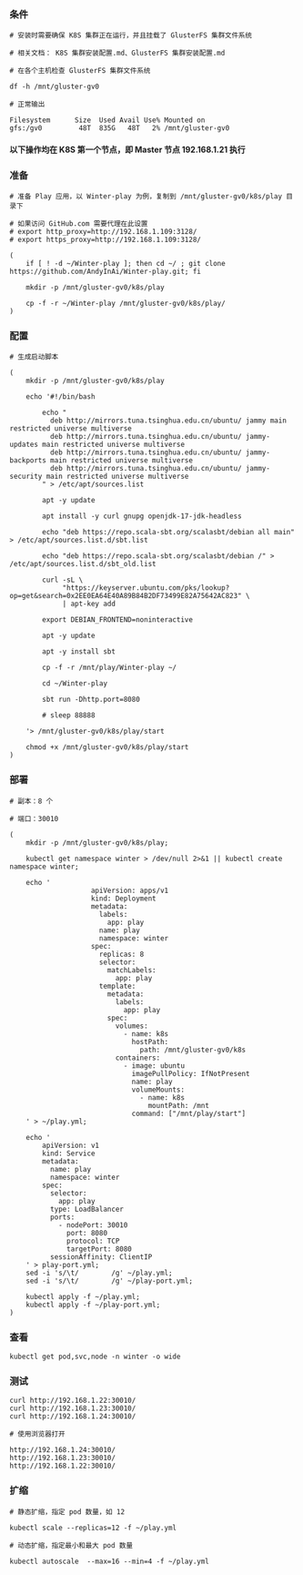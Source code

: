  
### 条件

	# 安装时需要确保 K8S 集群正在运行，并且挂载了 GlusterFS 集群文件系统

	# 相关文档： K8S 集群安装配置.md、GlusterFS 集群安装配置.md

	# 在各个主机检查 GlusterFS 集群文件系统

	df -h /mnt/gluster-gv0

	# 正常输出

	Filesystem      Size  Used Avail Use% Mounted on
	gfs:/gv0         48T  835G   48T   2% /mnt/gluster-gv0


#### 以下操作均在 K8S 第一个节点，即 Master 节点 192.168.1.21 执行


### 准备

	# 准备 Play 应用，以 Winter-play 为例，复制到 /mnt/gluster-gv0/k8s/play 目录下

	# 如果访问 GitHub.com 需要代理在此设置
	# export http_proxy=http://192.168.1.109:3128/
	# export https_proxy=http://192.168.1.109:3128/

	(
		if [ ! -d ~/Winter-play ]; then cd ~/ ; git clone https://github.com/AndyInAi/Winter-play.git; fi

		mkdir -p /mnt/gluster-gv0/k8s/play

		cp -f -r ~/Winter-play /mnt/gluster-gv0/k8s/play/
	)


### 配置

	# 生成启动脚本

	(
		mkdir -p /mnt/gluster-gv0/k8s/play

		echo '#!/bin/bash

			echo "
			  deb http://mirrors.tuna.tsinghua.edu.cn/ubuntu/ jammy main restricted universe multiverse
			  deb http://mirrors.tuna.tsinghua.edu.cn/ubuntu/ jammy-updates main restricted universe multiverse
			  deb http://mirrors.tuna.tsinghua.edu.cn/ubuntu/ jammy-backports main restricted universe multiverse
			  deb http://mirrors.tuna.tsinghua.edu.cn/ubuntu/ jammy-security main restricted universe multiverse
			" > /etc/apt/sources.list
	
			apt -y update

			apt install -y curl gnupg openjdk-17-jdk-headless

			echo "deb https://repo.scala-sbt.org/scalasbt/debian all main" > /etc/apt/sources.list.d/sbt.list

			echo "deb https://repo.scala-sbt.org/scalasbt/debian /" > /etc/apt/sources.list.d/sbt_old.list

			curl -sL \
			     "https://keyserver.ubuntu.com/pks/lookup?op=get&search=0x2EE0EA64E40A89B84B2DF73499E82A75642AC823" \
			     | apt-key add

			export DEBIAN_FRONTEND=noninteractive
			
			apt -y update

			apt -y install sbt

			cp -f -r /mnt/play/Winter-play ~/

			cd ~/Winter-play

			sbt run -Dhttp.port=8080

			# sleep 88888

		'> /mnt/gluster-gv0/k8s/play/start 
		
		chmod +x /mnt/gluster-gv0/k8s/play/start
	)


### 部署

	# 副本：8 个

	# 端口：30010
	
	(
		mkdir -p /mnt/gluster-gv0/k8s/play;

		kubectl get namespace winter > /dev/null 2>&1 || kubectl create namespace winter;

		echo '
                        apiVersion: apps/v1
                        kind: Deployment
                        metadata:
                          labels:
                            app: play
                          name: play
                          namespace: winter
                        spec:
                          replicas: 8
                          selector:
                            matchLabels:
                              app: play
                          template:
                            metadata:
                              labels:
                                app: play
                            spec:
                              volumes:
                                - name: k8s
                                  hostPath:
                                    path: /mnt/gluster-gv0/k8s
                              containers:
                                - image: ubuntu
                                  imagePullPolicy: IfNotPresent
                                  name: play
                                  volumeMounts:
                                    - name: k8s
                                      mountPath: /mnt
                                  command: ["/mnt/play/start"]
		' > ~/play.yml;

		echo '
			apiVersion: v1
			kind: Service
			metadata:
			  name: play
			  namespace: winter
			spec:
			  selector:
			    app: play
			  type: LoadBalancer
			  ports:
			    - nodePort: 30010
			      port: 8080
			      protocol: TCP
			      targetPort: 8080
			  sessionAffinity: ClientIP
		' > play-port.yml;
		sed -i 's/\t/        /g' ~/play.yml;
		sed -i 's/\t/        /g' ~/play-port.yml;
		
		kubectl apply -f ~/play.yml;
		kubectl apply -f ~/play-port.yml;
	)


### 查看

	kubectl get pod,svc,node -n winter -o wide


### 测试

	curl http://192.168.1.22:30010/
	curl http://192.168.1.23:30010/
	curl http://192.168.1.24:30010/

	# 使用浏览器打开

	http://192.168.1.24:30010/
	http://192.168.1.23:30010/
	http://192.168.1.22:30010/


### 扩缩

	# 静态扩缩，指定 pod 数量，如 12

	kubectl scale --replicas=12 -f ~/play.yml

	# 动态扩缩，指定最小和最大 pod 数量

	kubectl autoscale  --max=16 --min=4 -f ~/play.yml
	


